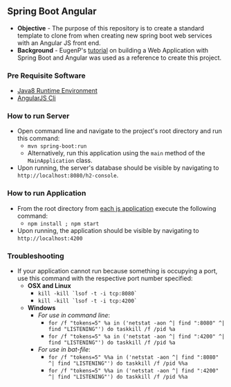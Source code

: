 ## Spring Boot Angular
* **Objective** - The purpose of this repository is to create a standard template to clone from when creating new spring boot web services with an Angular JS front end.
* **Background** - EugenP's [tutorial](https://github.com/eugenp/tutorials/tree/master/spring-boot-modules/spring-boot-angular) on building a Web Application with Spring Boot and Angular was used as a reference to create this project.


### Pre Requisite Software
* [Java8 Runtime Environment](https://maven.apache.org/guides/getting-started/windows-prerequisites.html)
* [AngularJS Cli](./src/main/js/README-angular.md)


### How to run Server
* Open command line and navigate to the project's root directory and run this command:
	* `mvn spring-boot:run`
    * Alternatively, run this application using the `main` method of the `MainApplication` class.
* Upon running, the server's database should be visible by navigating to `http://localhost:8080/h2-console`.


### How to run Application
* From the root directory from [each js application](./src/main/js) execute the following command:
    * `npm install ; npm start`
* Upon running, the application should be visible by navigating to `http://localhost:4200`


### Troubleshooting
* If your application cannot run because something is occupying a port, use this command with the respective port number specified:
    * **OSX and Linux**
	    * ``kill -kill `lsof -t -i tcp:8080` ``
	    * ``kill -kill `lsof -t -i tcp:4200` ``
    * **Windows**
        * _For use in command line_:
            * `for /f "tokens=5" %a in ('netstat -aon ^| find ":8080" ^| find "LISTENING"') do taskkill /f /pid %a`
            * `for /f "tokens=5" %a in ('netstat -aon ^| find ":4200" ^| find "LISTENING"') do taskkill /f /pid %a`
        * _For use in bat-file_:
            * `for /f "tokens=5" %%a in ('netstat -aon ^| find ":8080" ^| find "LISTENING"') do taskkill /f /pid %%a`
            * `for /f "tokens=5" %%a in ('netstat -aon ^| find ":4200" ^| find "LISTENING"') do taskkill /f /pid %%a` 